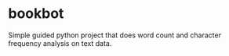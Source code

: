 # bookbot

Simple guided python project that does word count and character frequency analysis on text data.
